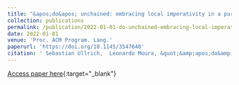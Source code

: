 ```yaml
---
title: "&apos;do&apos; unchained: embracing local imperativity in a purely functional language (functional pearl)"
collection: publications
permalink: /publication/2022-01-01-do-unchained-embracing-local-imperativity-in-a-purely-functional-language-functional-pearl
date: 2022-01-01
venue: 'Proc. ACM Program. Lang.'
paperurl: 'https://doi.org/10.1145/3547640'
citation: ' Sebastian Ullrich,  Leonardo Moura, &quot;&amp;apos;do&amp;apos; unchained: embracing local imperativity in a purely functional language (functional pearl).&quot; Proc. ACM Program. Lang., 2022.'
---
```

[Access paper here](https://doi.org/10.1145/3547640){:target="_blank"}
